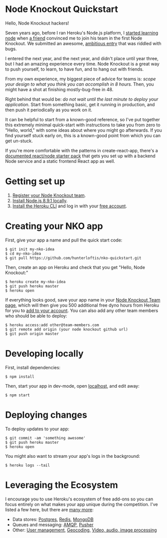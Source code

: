 # Node Knockout Quickstart

Hello, Node Knockout hackers!

Seven years ago, before I ran Heroku's Node.js platform, I
[started learning node](https://twitter.com/HunterLoftis/status/926850031591804929)
when [a friend](https://github.com/aheckmann)
convinced me to join his team in the first Node Knockout.
We submitted an awesome, [ambitious entry](https://github.com/aheckmann/Nodal-Kombat) that was riddled with bugs.

I entered the next year, and the next year, and didn't place until year three, but I had an amazing experience every time.
Node Knockout is a great way to push yourself, to learn, to have fun, and to hang out with friends.

From my own experience, my biggest piece of advice for teams is:
*scope your design to what you think you can accomplish in 8 hours.*
Then, you might have a shot at finishing mostly-bug-free in 48.

Right behind that would be: *do not wait until the last minute to deploy your application*. Start
from something basic, get it running in production, and then push it periodically as you work on it.

It can be helpful to start from a known-good reference, so I've put together this extremely 
minimal quick-start with instructions to take you from zero
to "Hello, world," with some ideas about where you might go afterwards.
If you find yourself stuck early on, this is a known-good point from which you can get un-stuck.

If you're more comfortable with the patterns in create-react-app, there's a [documented react/node starter pack](https://github.com/heroku-examples/node-knockout-react-node-starter)	that gets you set up with a backend Node service and a static frontend React app as well.

# Getting set up

1. [Register your Node Knockout team](https://www.nodeknockout.com/).
2. [Install Node.js 8.9.1 locally](https://nodejs.org/en/download/).
3. [Install the Heroku CLI](https://devcenter.heroku.com/articles/getting-started-with-nodejs#set-up) and log in with your [free account](https://signup.heroku.com/dc).

# Creating your NKO app

First, give your app a name and pull the quick start code:

```
$ git init my-nko-idea
$ cd my-nko-idea
$ git pull https://github.com/hunterloftis/nko-quickstart.git
```

Then, create an app on Heroku and check that you get "Hello, Node Knockout:"

```
$ heroku create my-nko-idea
$ git push heroku master
$ heroku open
```

If everything looks good, save your app name in your
[Node Knockout Team page](https://www.nodeknockout.com/team),
which will then give you 500 additional free dyno hours from Heroku for you to [add to your account](https://www.heroku.com/freehours).
You can also add any other team members who should be able to deploy:

```
$ heroku access:add other@team-members.com
$ git remote add origin (your node knockout github url)
$ git push origin master
```

# Developing locally

First, install dependencies:

```
$ npm install
```

Then, start your app in dev-mode, open [localhost](http://localhost:5000), and edit away:

```
$ npm start
```

# Deploying changes

To deploy updates to your app:

```
$ git commit -am 'something awesome'
$ git push heroku master
$ heroku open
```

You might also want to stream your app's logs in the background:

```
$ heroku logs --tail
```

# Leveraging the Ecosystem

I encourage you to use Heroku's ecosystem of free add-ons so you can focus entirely on what makes your app unique during the competition. I've listed a few here, but there are [many more](https://elements.heroku.com/addons):

- Data stores:
[Postgres](https://elements.heroku.com/addons/heroku-postgresql),
[Redis](https://elements.heroku.com/addons/heroku-redis),
[MongoDB](https://elements.heroku.com/addons/mongolab)
- Queues and messaging:
[AMQP](https://elements.heroku.com/addons/cloudamqp),
[Pusher](https://elements.heroku.com/addons/pusher)
- Other:
[User management](https://elements.heroku.com/addons/auth0),
[Geocoding](https://elements.heroku.com/addons/geocody),
[Video, audio, image processing](https://elements.heroku.com/addons/transloadit)
